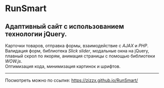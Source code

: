 # RunSmart
## Адаптивный сайт с использованием технологии **jQuery**.
Карточки товаров, отправка формы, взаимодействие с *AJAX* и *PHP*. Валидация форм, библиотека *Slick slider*, модальные окна на jQuery, плавный скрол по якорям,
анимация страницы с помощью библиотеки *WOW.js*. <br>
Оптимизация кода, минимизация картинок и шрифтов. <hr>
Посмотреть можно по ссылке: https://zizzx.github.io/RunSmart/
